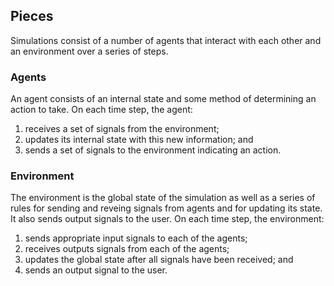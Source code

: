 
## Pieces
Simulations consist of a number of agents that interact with each other and an
environment over a series of steps.

### Agents
An agent consists of an internal state and some method of determining an action
to take. On each time step, the agent:

1. receives a set of signals from the environment;
2. updates its internal state with this new information; and
3. sends a set of signals to the environment indicating an action.

### Environment
The environment is the global state of the simulation as well as a series of
rules for sending and reveing signals from agents and for updating its state.
It also sends output signals to the user. On each time step, the environment:

1. sends appropriate input signals to each of the agents;
2. receives outputs signals from each of the agents;
3. updates the global state after all signals have been received; and
4. sends an output signal to the user.
